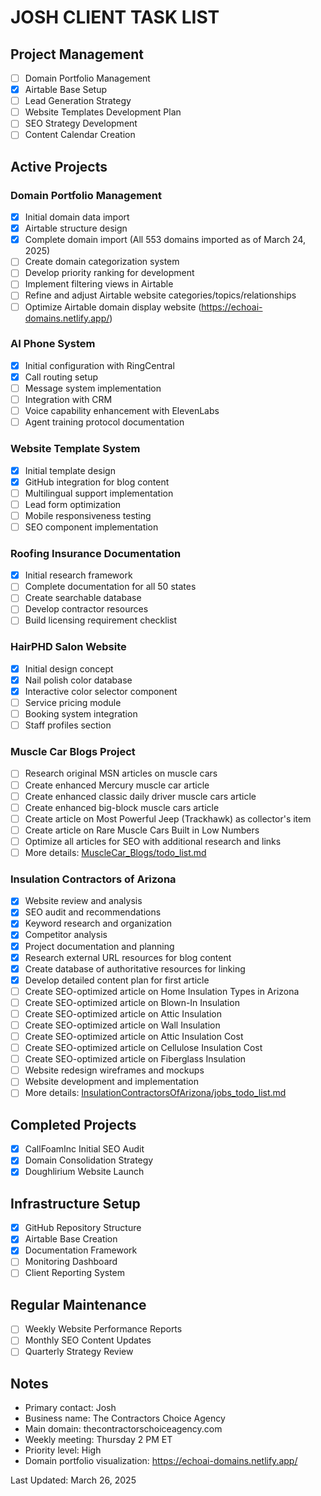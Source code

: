 # JOSH CLIENT TASK LIST

## Project Management
- [ ] Domain Portfolio Management
- [x] Airtable Base Setup
- [ ] Lead Generation Strategy
- [ ] Website Templates Development Plan
- [ ] SEO Strategy Development
- [ ] Content Calendar Creation

## Active Projects

### Domain Portfolio Management
- [x] Initial domain data import
- [x] Airtable structure design
- [x] Complete domain import (All 553 domains imported as of March 24, 2025)
- [ ] Create domain categorization system
- [ ] Develop priority ranking for development
- [ ] Implement filtering views in Airtable
- [ ] Refine and adjust Airtable website categories/topics/relationships
- [ ] Optimize Airtable domain display website (https://echoai-domains.netlify.app/)

### AI Phone System
- [x] Initial configuration with RingCentral
- [x] Call routing setup
- [ ] Message system implementation
- [ ] Integration with CRM
- [ ] Voice capability enhancement with ElevenLabs
- [ ] Agent training protocol documentation

### Website Template System
- [x] Initial template design
- [x] GitHub integration for blog content
- [ ] Multilingual support implementation
- [ ] Lead form optimization
- [ ] Mobile responsiveness testing
- [ ] SEO component implementation

### Roofing Insurance Documentation
- [x] Initial research framework
- [ ] Complete documentation for all 50 states
- [ ] Create searchable database
- [ ] Develop contractor resources
- [ ] Build licensing requirement checklist

### HairPHD Salon Website
- [x] Initial design concept
- [x] Nail polish color database
- [x] Interactive color selector component
- [ ] Service pricing module
- [ ] Booking system integration
- [ ] Staff profiles section

### Muscle Car Blogs Project
- [ ] Research original MSN articles on muscle cars
- [ ] Create enhanced Mercury muscle car article
- [ ] Create enhanced classic daily driver muscle cars article
- [ ] Create enhanced big-block muscle cars article
- [ ] Create article on Most Powerful Jeep (Trackhawk) as collector's item
- [ ] Create article on Rare Muscle Cars Built in Low Numbers
- [ ] Optimize all articles for SEO with additional research and links
- [ ] More details: [MuscleCar_Blogs/todo_list.md](/clients/Josh/MuscleCar_Blogs/todo_list.md)

### Insulation Contractors of Arizona
- [x] Website review and analysis
- [x] SEO audit and recommendations
- [x] Keyword research and organization
- [x] Competitor analysis
- [x] Project documentation and planning
- [x] Research external URL resources for blog content
- [x] Create database of authoritative resources for linking
- [x] Develop detailed content plan for first article
- [ ] Create SEO-optimized article on Home Insulation Types in Arizona
- [ ] Create SEO-optimized article on Blown-In Insulation
- [ ] Create SEO-optimized article on Attic Insulation
- [ ] Create SEO-optimized article on Wall Insulation
- [ ] Create SEO-optimized article on Attic Insulation Cost
- [ ] Create SEO-optimized article on Cellulose Insulation Cost
- [ ] Create SEO-optimized article on Fiberglass Insulation
- [ ] Website redesign wireframes and mockups
- [ ] Website development and implementation
- [ ] More details: [InsulationContractorsOfArizona/jobs_todo_list.md](/clients/Josh/InsulationContractorsOfArizona/jobs_todo_list.md)

## Completed Projects
- [x] CallFoamInc Initial SEO Audit
- [x] Domain Consolidation Strategy
- [x] Doughlirium Website Launch

## Infrastructure Setup
- [x] GitHub Repository Structure
- [x] Airtable Base Creation
- [x] Documentation Framework
- [ ] Monitoring Dashboard
- [ ] Client Reporting System

## Regular Maintenance
- [ ] Weekly Website Performance Reports
- [ ] Monthly SEO Content Updates
- [ ] Quarterly Strategy Review

## Notes
- Primary contact: Josh
- Business name: The Contractors Choice Agency
- Main domain: thecontractorschoiceagency.com
- Weekly meeting: Thursday 2 PM ET
- Priority level: High
- Domain portfolio visualization: https://echoai-domains.netlify.app/

Last Updated: March 26, 2025